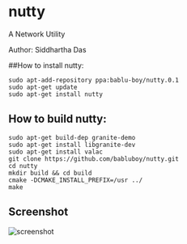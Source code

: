 # nutty
A Network Utility

Author: Siddhartha Das

##How to install nutty:

  ```shell
  sudo apt-add-repository ppa:bablu-boy/nutty.0.1
  sudo apt-get update
  sudo apt-get install nutty
  ```

## How to build nutty:

```shell
sudo apt-get build-dep granite-demo 
sudo apt-get install libgranite-dev
sudo apt-get install valac
git clone https://github.com/babluboy/nutty.git
cd nutty
mkdir build && cd build 
cmake -DCMAKE_INSTALL_PREFIX=/usr ../
make
```
## Screenshot

![screenshot](https://drive.google.com/open?id=0B3qvTaZlWfvrU0U5SUdicFdTVEE)
